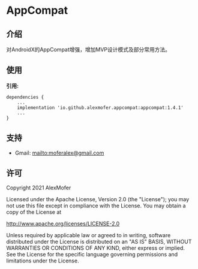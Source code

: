 AppCompat
=========

介绍
---

对AndroidX的AppCompat增强，增加MVP设计模式及部分常用方法。

使用
---

**引用:**
```
dependencies {
    ...
    implementation 'io.github.alexmofer.appcompat:appcompat:1.4.1'
    ...
}
```

支持
---

- Gmail: <mailto:moferalex@gmail.com>

许可
---

Copyright 2021 AlexMofer

Licensed under the Apache License, Version 2.0 (the "License");
you may not use this file except in compliance with the License.
You may obtain a copy of the License at

   http://www.apache.org/licenses/LICENSE-2.0

Unless required by applicable law or agreed to in writing, software
distributed under the License is distributed on an "AS IS" BASIS,
WITHOUT WARRANTIES OR CONDITIONS OF ANY KIND, either express or implied.
See the License for the specific language governing permissions and
limitations under the License.